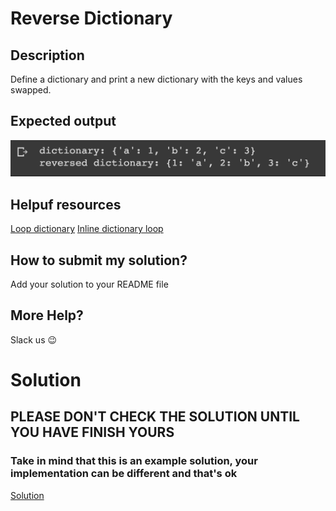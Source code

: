 # Reverse Dictionary

## Description

Define a dictionary and print a new dictionary with the keys and values swapped.

## Expected output

![expcted output](../../../assets/ch_e14_expected.png)

## Helpuf resources
[Loop dictionary](https://www.geeksforgeeks.org/iterate-over-a-dictionary-in-python/)
[Inline dictionary loop](https://betterprogramming.pub/4-ways-to-write-one-liner-for-loops-in-python-e8c1db903ce2)

## How to submit my solution?

Add your solution to your README file

## More Help?

Slack us 😉

# Solution

## PLEASE DON'T CHECK THE SOLUTION UNTIL YOU HAVE FINISH YOURS

### Take in mind that this is an example solution, your implementation can be different and that's ok

[Solution](../sol)
